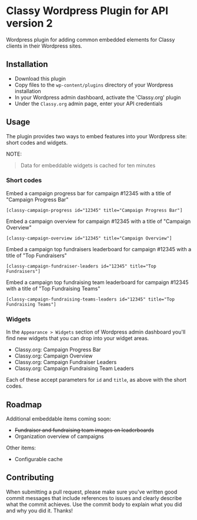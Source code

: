 # Classy Wordpress Plugin for API version 2

Wordpress plugin for adding common embedded elements for Classy clients in their Wordpress sites.

## Installation

- Download this plugin
- Copy files to the `wp-content/plugins` directory of your Wordpress installation
- In your Wordpress admin dashboard, activate the 'Classy.org' plugin
- Under the `Classy.org` admin page, enter your API credentials

## Usage

The plugin provides two ways to embed features into your Wordpress site: short codes and widgets.

NOTE:

> Data for embeddable widgets is cached for ten minutes

### Short codes

Embed a campaign progress bar for campaign #12345 with a title of "Campaign Progress Bar"

```
[classy-campaign-progress id="12345" title="Campaign Progress Bar"]
```

Embed a campaign overview for campaign #12345 with a title of "Campaign Overview"

```
[classy-campaign-overview id="12345" title="Campaign Overview"]
```

Embed a campaign top fundraisers leaderboard for campaign #12345 with a title of "Top Fundraisers"

```
[classy-campaign-fundraiser-leaders id="12345" title="Top Fundraisers"]
```

Embed a campaign top fundraising team leaderboard for campaign #12345 with a title of "Top Fundraising Teams"

```
[classy-campaign-fundraising-teams-leaders id="12345" title="Top Fundraising Teams"]
```

### Widgets

In the `Appearance > Widgets` section of Wordpress admin dashboard you'll find new
widgets that you can drop into your widget areas.

- Classy.org: Campaign Progress Bar
- Classy.org: Campaign Overview
- Classy.org: Campaign Fundraiser Leaders
- Classy.org: Campaign Fundraising Team Leaders

Each of these accept parameters for `id` and `title`, as above with the short codes.

## Roadmap

Additional embeddable items coming soon:

- ~~Fundraiser and fundraising team images on leaderboards~~
- Organization overview of campaigns

Other items:

- Configurable cache

## Contributing

When submitting a pull request, please make sure you've written good commit messages that include references to issues 
and clearly describe what the commit achieves. Use the commit body to explain what you did and why you did it. Thanks!

